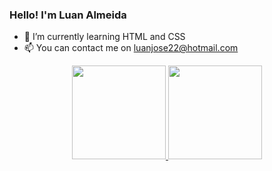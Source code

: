 ### Hello! I'm Luan Almeida

- 🌱 I’m currently learning HTML and CSS
- 📫 You can contact me on luanjose22@hotmail.com

<div align="center">
  <a href="https://github.com/luan-alm">
  <img height="150px" src="https://github-readme-stats.vercel.app/api?username=luan-alm&show_icons=true&theme=dark&hide=stars&include_all_commits=true&count_private=true"/>
  <img height="150px" src="https://github-readme-stats.vercel.app/api/top-langs/?username=luan-alm&layout=compact&langs_count=7&theme=dark"/>
</div>
